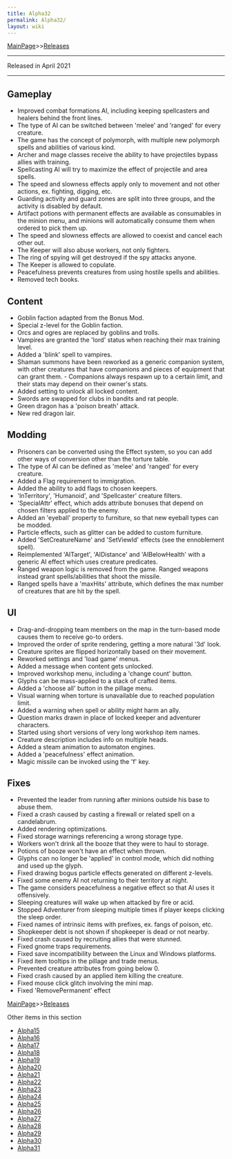 ```yaml
---
title: Alpha32
permalink: Alpha32/
layout: wiki
---
```


[MainPage](/keeperrl_wiki/ "wikilink")>>[Releases](/keeperrl_wiki/Releases "wikilink")

<hr>
Released in April 2021
<hr>


Gameplay
--------

-	Improved combat formations AI, including keeping spellcasters and healers behind the front lines.
-	The type of AI can be switched between 'melee' and 'ranged' for every creature.
-	The game has the concept of polymorph, with multiple new polymorph spells and abilities of various kind.
-	Archer and mage classes receive the ability to have projectiles bypass allies with training.
-	Spellcasting AI will try to maximize the effect of projectile and area spells.
-	The speed and slowness effects apply only to movement and not other actions, ex. fighting, digging, etc.
-	Guarding activity and guard zones are split into three groups, and the activity is disabled by default.
-	Artifact potions with permanent effects are available as consumables in the minion menu, and minions will automatically consume them when ordered to pick them up.
-	The speed and slowness effects are allowed to coexist and cancel each other out.
-	The Keeper will also abuse workers, not only fighters.
-	The ring of spying will get destroyed if the spy attacks anyone.
-	The Keeper is allowed to copulate.
-	Peacefulness prevents creatures from using hostile spells and abilities.
-	Removed tech books.


Content
-------

-	Goblin faction adapted from the Bonus Mod.
-	Special z-level for the Goblin faction.
-	Orcs and ogres are replaced by goblins and trolls.
-	Vampires are granted the 'lord' status when reaching their max training level.
-	Added a 'blink' spell to vampires.
-	Shaman summons have been reworked as a generic companion system, with other creatures that have companions and pieces of equipment that can grant them. -	Companions always respawn up to a certain limit, and their stats may depend on their owner's stats.
-	Added setting to unlock all locked content.
-	Swords are swapped for clubs in bandits and rat people.
-	Green dragon has a 'poison breath' attack.
-	New red dragon lair.

Modding
-------

-	Prisoners can be converted using the Effect system, so you can add other ways of conversion other than the torture table.
-	The type of AI can be defined as 'melee' and 'ranged' for every creature.
-	Added a Flag requirement to immigration.
-	Added the ability to add flags to chosen keepers.
-	'InTerritory', 'Humanoid', and 'Spellcaster' creature filters.
-	'SpecialAttr' effect, which adds attribute bonuses that depend on chosen filters applied to the enemy.
-	Added an 'eyeball' property to furniture, so that new eyeball types can be modded.
-	Particle effects, such as glitter can be added to custom furniture.
-	Added 'SetCreatureName' and 'SetViewId' effects (see the ennoblement spell).
-	Reimplemented 'AITarget', 'AIDistance' and 'AIBelowHealth' with a generic AI effect which uses creature predicates.
-	Ranged weapon logic is removed from the game. Ranged weapons instead grant spells/abilities that shoot the missile.
-	Ranged spells have a 'maxHits' attribute, which defines the max number of creatures that are hit by the spell.


UI
--

-	Drag-and-dropping team members on the map in the turn-based mode causes them to receive go-to orders.
-	Improved the order of sprite rendering, getting a more natural '3d' look.
-	Creature sprites are flipped horizontally based on their movement.
-	Reworked settings and 'load game' menus.
-	Added a message when content gets unlocked.
-	Improved workshop menu, including a 'change count' button.
-	Glyphs can be mass-applied to a stack of crafted items.
-	Added a 'choose all' button in the pillage menu.
-	Visual warning when torture is unavailable due to reached population limit.
-	Added a warning when spell or ability might harm an ally.
-	Question marks drawn in place of locked keeper and adventurer characters.
-	Started using short versions of very long workshop item names.
-	Creature description includes info on multiple heads.
-	Added a steam animation to automaton engines.
-	Added a 'peacefulness' effect animation.
-	Magic missile can be invoked using the 'f' key.


Fixes
-----

-	Prevented the leader from running after minions outside his base to abuse them.
-	Fixed a crash caused by casting a firewall or related spell on a candelabrum.
-	Added rendering optimizations.
-	Fixed storage warnings referencing a wrong storage type.
-	Workers won't drink all the booze that they were to haul to storage.
-	Potions of booze won't have an effect when thrown.
-	Glyphs can no longer be 'applied' in control mode, which did nothing and used up the glyph.
-	Fixed drawing bogus particle effects generated on different z-levels.
-	Fixed some enemy AI not returning to their territory at night.
-	The game considers peacefulness a negative effect so that AI uses it offensively.
-	Sleeping creatures will wake up when attacked by fire or acid.
-	Stopped Adventurer from sleeping multiple times if player keeps clicking the sleep order.
-	Fixed names of intrinsic items with prefixes, ex. fangs of poison, etc.
-	Shopkeeper debt is not shown if shopkeeper is dead or not nearby.
-	Fixed crash caused by recruiting allies that were stunned.
-	Fixed gnome traps requirements.
-	Fixed save incompatibility between the Linux and Windows platforms.
-	Fixed item tooltips in the pillage and trade menus.
-	Prevented creature attributes from going below 0.
-	Fixed crash caused by an applied item killing the creature.
-	Fixed mouse click glitch involving the mini map.
-	Fixed 'RemovePermanent' effect 

[MainPage](/keeperrl_wiki/ "wikilink")>>[Releases](/keeperrl_wiki/Releases "wikilink")

Other items in this section
-    [Alpha15](/keeperrl_wiki/Alpha15 "wikilink")
-    [Alpha16](/keeperrl_wiki/Alpha16 "wikilink")
-    [Alpha17](/keeperrl_wiki/Alpha17 "wikilink")
-    [Alpha18](/keeperrl_wiki/Alpha18 "wikilink")
-    [Alpha19](/keeperrl_wiki/Alpha19 "wikilink")
-    [Alpha20](/keeperrl_wiki/Alpha20 "wikilink")
-    [Alpha21](/keeperrl_wiki/Alpha21 "wikilink")
-    [Alpha22](/keeperrl_wiki/Alpha22 "wikilink")
-    [Alpha23](/keeperrl_wiki/Alpha23 "wikilink")
-    [Alpha24](/keeperrl_wiki/Alpha24 "wikilink")
-    [Alpha25](/keeperrl_wiki/Alpha25 "wikilink")
-    [Alpha26](/keeperrl_wiki/Alpha26 "wikilink")
-    [Alpha27](/keeperrl_wiki/Alpha27 "wikilink")
-    [Alpha28](/keeperrl_wiki/Alpha28 "wikilink")
-    [Alpha29](/keeperrl_wiki/Alpha29 "wikilink")
-    [Alpha30](/keeperrl_wiki/Alpha30 "wikilink")
-    [Alpha31](/keeperrl_wiki/Alpha31 "wikilink")
